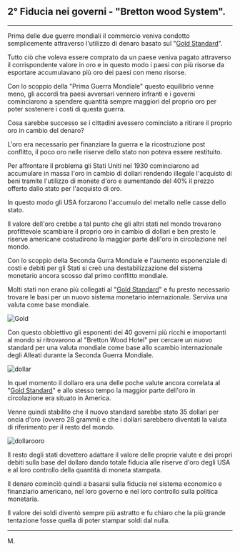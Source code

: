 ## 2° Fiducia nei governi - "Bretton wood System". 

---

Prima delle due guerre mondiali il commercio veniva condotto semplicemente attraverso l'utilizzo di denaro basato sul "[Gold Standard](https://it.wikipedia.org/wiki/Sistema_aureo)".  

Tutto ciò che voleva essere comprato da un paese veniva pagato attraverso il corrispondente valore in oro e in questo modo i paesi con più risorse da esportare accumulavano più oro dei paesi con meno risorse.

Con lo scoppio della "Prima Guerra Mondiale" questo equilibrio venne meno, gli accordi tra paesi avversari vennero infranti e i governi cominciarono a spendere quantità sempre maggiori del proprio oro per poter sostenere i costi di questa guerra.

Cosa sarebbe successo se i cittadini avessero cominciato a ritirare il proprio oro in cambio del denaro? 

L'oro era necessario per finanziare la guerra e la ricostruzione post conflitto, il poco oro nelle riserve dello stato non poteva essere restituito.

Per affrontare il problema gli Stati Uniti nel 1930 cominciarono ad accumulare in massa l'oro in cambio di dollari rendendo illegale l'acquisto di beni tramite l'utilizzo di monete d'oro e aumentando del 40% il prezzo offerto dallo stato per l'acquisto di oro.

In questo modo gli USA forzarono l'accumulo del metallo nelle casse dello stato.

Il valore dell'oro crebbe a tal punto che gli altri stati nel mondo trovarono profittevole scambiare il proprio oro in cambio di dollari e ben presto le riserve americane costudirono la maggior parte dell'oro in circolazione nel mondo.

Con lo scoppio della Seconda Gurra Mondiale e l'aumento esponenziale di costi e debiti per gli Stati si creò una destabilizzazione del sistema monetario ancora scosso dal primo conflitto mondiale. 

Molti stati non erano più collegati al "[Gold Standard](https://it.wikipedia.org/wiki/Sistema_aureo)" e fu presto necessario trovare le basi per un nuovo sistema monetario internazionale. Serviva una valuta come base mondiale.

![Gold](https://i.ibb.co/XsXGSLz/Bretton.png)

Con questo obbiettivo gli esponenti dei 40 governi più ricchi e imoportanti al mondo si ritrovarono al "Bretton Wood Hotel" per cercare un nuovo standard per una valuta mondiale come base allo scambio internazionale degli Alleati durante la Seconda Guerra Mondiale. 

![dollar](https://i.ibb.co/wLLRJmk/Dollarpow.png)

In quel momento il dollaro era una delle poche valute ancora correlata al "[Gold Standard](https://it.wikipedia.org/wiki/Sistema_aureo)" e allo stesso tempo la maggior parte dell'oro in circolazione era situato in America.

Venne quindi stabilito che il nuovo standard sarebbe stato 35 dollari per oncia d'oro (ovvero 28 grammi) e che i dollari sarebbero diventati la valuta di riferimento per il resto del mondo.

![dollarooro](https://i.ibb.co/JvVBsD1/Gold-standard-dollar-1.jpg)

Il resto degli stati dovettero adattare il valore delle proprie valute e dei propri debiti sulla base del dollaro dando totale fiducia alle riserve d'oro degli USA e al loro controllo della quantità di moneta stampata.

Il denaro cominciò quindi a basarsi sulla fiducia nel sistema economico e finanziario americano, nel loro governo e nel loro controllo sulla politica monetaria.

Il valore dei soldi diventò sempre più astratto e fu chiaro che la più grande tentazione fosse quella di poter stampar soldi dal nulla.

---
M.

```
